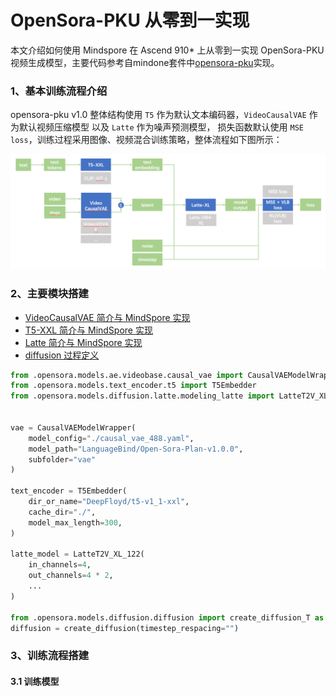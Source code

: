 # OpenSora-PKU 从零到一实现

本文介绍如何使用 Mindspore 在 Ascend 910* 上从零到一实现 OpenSora-PKU 视频生成模型，主要代码参考自mindone套件中[opensora-pku](https://github.com/mindspore-lab/mindone/tree/master/examples/opensora_pku)实现。

### 1、基本训练流程介绍

opensora-pku v1.0 整体结构使用 `T5` 作为默认文本编码器，`VideoCausalVAE` 作为默认视频压缩模型 以及 `Latte` 作为噪声预测模型，
损失函数默认使用 `MSE loss`，训练过程采用图像、视频混合训练策略，整体流程如下图所示：

![整体流程图](./imgs/img1.png)

### 2、主要模块搭建

- [VideoCausalVAE 简介与 MindSpore 实现]()
- [T5-XXL 简介与 MindSpore 实现]()
- [Latte 简介与 MindSpore 实现]()
- [diffusion 过程定义]()

```python
from .opensora.models.ae.videobase.causal_vae import CausalVAEModelWrapper
from .opensora.models.text_encoder.t5 import T5Embedder
from .opensora.models.diffusion.latte.modeling_latte import LatteT2V_XL_122


vae = CausalVAEModelWrapper(
    model_config="./causal_vae_488.yaml",
    model_path="LanguageBind/Open-Sora-Plan-v1.0.0",
    subfolder="vae"
)

text_encoder = T5Embedder(
    dir_or_name="DeepFloyd/t5-v1_1-xxl",
    cache_dir="./",
    model_max_length=300,
)

latte_model = LatteT2V_XL_122(
    in_channels=4,
    out_channels=4 * 2,
    ...
)

from .opensora.models.diffusion.diffusion import create_diffusion_T as create_diffusion
diffusion = create_diffusion(timestep_respacing="")
```

### 3、训练流程搭建

#### 3.1 训练模型

```python

```







